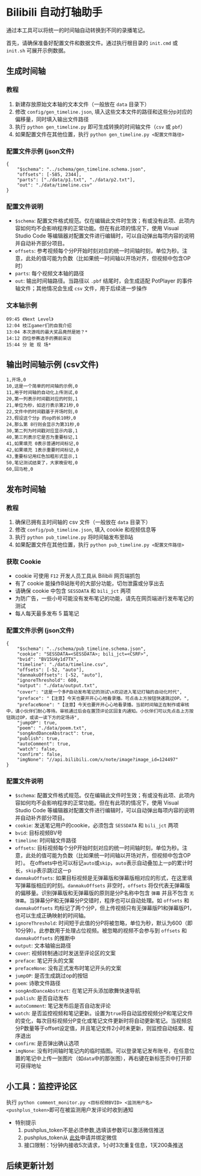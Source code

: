 # Bilibili 自动打轴助手

通过本工具可以将统一的时间轴自动转换到不同的录播笔记。

首先，请确保准备好配置文件和数据文件。通过执行根目录的 `init.cmd` 或 `init.sh` 可展开示例数据。

## 生成时间轴

### 教程

1. 新建存放原始文本轴的文本文件（一般放在 `data` 目录下）
2. 修改 `config/gen_timeline.json`, 填入这些文本文件的路径和这些分p对应的偏移量，同时填入输出文件路径
3. 执行 `python gen_timeline.py` 即可生成转换的时间轴文件（`csv` 或 `pbf`）
4. 如果配置文件在其他位置，执行 `python gen_timeline.py <配置文件路径>`

### 配置文件示例 (json文件)

    {
        "$schema": "../schema/gen_timeline.schema.json",
        "offsets": [-585, 2344],
        "parts": ["./data/p1.txt", "./data/p2.txt"],
        "out": "./data/timeline.csv"
    }

### 配置文件说明

* `$schema`: 配置文件格式规范。仅在编辑此文件时生效；有或没有此项、此项内容如何均不会影响程序的正常功能。但在有此项的情况下，使用 Visual Studio Code 等编辑器对配置文件进行编辑时，可以自动弹出每项内容的说明并自动补齐部分项目。
* `offsets`: 参考视频每个分P开始时刻对应的统一时间轴时刻，单位为秒。注意，此处的值可能为负数（比如果统一时间轴以开场对齐，但视频中包含OP时）
* `parts`: 每个视频文本轴的路径
* `out`: 输出时间轴路径。当路径以 `.pbf` 结尾时，会生成适配 PotPlayer 的事件轴文件；其他情况会生成 `csv` 文件，用于后续进一步操作

### 文本轴示例

    09:45 《Next Level》
    12:04 枝江gamer们的自我介绍
    13:04 本次游戏的最大奖品竟然是她？*
    14:12 四位参赛选手的赛前采访
    15:44 分 赃 现 场*

## 输出时间轴示例 (csv文件)

    1,开场,0
    10,这是一个简单的时间轴的示例,0
    11,用于时间轴的自动化上传测试,0
    20,第一列表示时间戳对应的时刻,1
    21,单位为秒，如这行表示第21秒,0
    22,文件中的时间戳基于开场时刻,0
    23,假设这个分p 的op的长10秒,0
    24,那么第 8行则会显示为第31秒,0
    30,第二列为时间戳对应显示内容,1
    40,第三列表示它是否为重要标记,1
    41,如果填充 0表示普通时间标记,0
    42,如果填充 1表示重要时间标记,0
    43,重要标记用红色加粗形式显示,1
    50,笔记测试结束了，大家晚安啦,0
    60,回马枪,0

## 发布时间轴

### 教程

1. 确保已拥有主时间轴的 csv 文件（一般放在 `data` 目录下）
2. 修改 `config/pub_timeline.json`, 填入 cookie 和视频信息等
3. 执行 `python pub_timeline.py` 将时间轴发布至B站
4. 如果配置文件在其他位置，执行 `python pub_timeline.py <配置文件路径>`

### 获取 Cookie

* cookie 可使用 `F12` 开发人员工具从 Bilibili 网页端抓包
* 有了 cookie 能操作B站账号的大部分功能，切勿泄露或分享出去
* 请确保 cookie 中包含 `SESSDATA` 和 `bili_jct` 两项
* 为防广告，一些小号可能没有发布笔记的功能，请先在网页端进行发布笔记的测试
* 每人每天最多发布 5 篇笔记

### 配置文件示例 (json文件)

    {
        "$schema": "../schema/pub_timeline.schema.json",
        "cookie": "SESSDATA=<SESSDATA>; bili_jct=<CSRF>",
        "bvid": "BV15U4y1d7TX",
        "timeline": "./data/timeline.csv",
        "offsets": [-52, "auto"],
        "danmakuOffsets": [-52, "auto"],
        "ignoreThreshold": 600,
        "output": "./data/output.txt",
        "cover": "这是一个多P自动发布笔记的测试\n欢迎进入笔记打轴的自动化时代",
        "preface": "【注意】今天也要开开心心地看录播。可点击上方按钮快速跳过OP。",
        "prefaceNone": "【注意】今天也要开开心心地看录播。当前时间轴正在制作或审核中，请小伙伴们耐心等待。审核通过后会在置顶评论区回复内通知。小伙伴们可以先点击上方按钮跳过OP，或读一读下方的定场诗",
        "jumpOP": true,
        "poem": "./data/poem.txt",
        "songAndDanceAbstract": true,
        "publish": true,
        "autoComment": true,
        "watch": false,
        "confirm": false,
        "imgNone": "//api.bilibili.com/x/note/image?image_id=124497"
    }

### 配置文件说明

* `$schema`: 配置文件格式规范。仅在编辑此文件时生效；有或没有此项、此项内容如何均不会影响程序的正常功能。但在有此项的情况下，使用 Visual Studio Code 等编辑器对配置文件进行编辑时，可以自动弹出每项内容的说明并自动补齐部分项目。
* `cookie`: 发送笔记用户的cookie，必须包含 `SESSDATA` 和 `bili_jct` 两项
* `bvid`: 目标视频BV号
* `timeline`: 时间轴文件路径
* `offsets`: 目标视频每个分P开始时刻对应的统一时间轴时刻，单位为秒。注意，此处的值可能为负数（比如果统一时间轴以开场对齐，但视频中包含OP时）。
在offsets中也可以标记`auto`或`skip`，`auto`表示自动叠加上一p的累计时长，`skip`表示跳过这一p
* `danmakuOffsets`: 如果目标视频是无弹幕版和弹幕版相对应的形式，在这里填写弹幕版相应的时刻。`danmakuOffsets` 非空时，`offsets` 将仅代表无弹幕版的偏移量。识别弹幕版和无弹幕版的原则是分P名称中包含 `弹幕` 并且不包含 `无弹幕`。当弹幕分P和无弹幕分P交错时，程序也可以自动处理。如 `offsets` 和 `danmakuOffsets` 均标记了两个分P，但上传视频只有无弹幕版P1和弹幕版P1，也可以生成正确映射的时间轴。
* `ignoreThreshold`: 时间短于此值的分P将被忽略，单位为秒，默认为600（即10分钟）。此参数用于处理占位视频。被忽略的视频不会参与到 `offsets` 和 `danmakuOffsets` 的推断中
* `output`: 文本轴输出路径
* `cover`: 视频转制通过时发送至评论区的文案
* `preface`: 笔记开头的文案
* `prefaceNone`: 没有正式发布时笔记开头的文案
* `jumpOP`: 是否生成跳过op的按钮
* `poem`: 诗歌文件路径
* `songAndDanceAbstract`: 在笔记开头添加歌舞快速导航
* `publish`: 是否自动发布
* `autoComment`: 笔记发布后是否自动发评论
* `watch`: 是否监控视频和笔记更新。设置为`true`将自动监控视频分P和笔记文件的变化，每次目标视频分P变化或笔记文件更新时将自动更新笔记。当视频总分P数量等于offset设定值，并且笔记文件2小时未更新，则监控自动结束、程序退出
* `confirm`: 是否弹出确认选项
* `imgNone`: 没有时间轴时笔记内的临时插图。可以登录笔记发布账号，在任意位置的笔记中上传一张图片（如`data`中的那张图），再右键在新标签页中打开即可获得地址

## 小工具：监控评论区

执行 `python comment_monitor.py <目标视频BVID> <监测用户名> <pushplus_token>`即可在被监测用户发评论时收到通知
* 特别提示
  1. pushplus_token不是必须参数,选填该参数可以激活微信推送
  2. pushplus_token从 [此处](https://www.pushplus.plus)申请并绑定微信
  3. 接口限制：1分钟内接收5次请求，1小时3次重复信息，1天200条推送

## 后续更新计划
